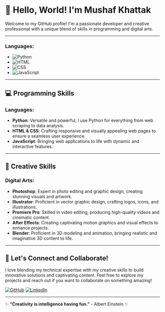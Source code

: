# 👋 Hello, World! I'm Mushaf Khattak

Welcome to my GitHub profile! I'm a passionate developer and creative professional with a unique blend of skills in programming and digital arts.

---

### Languages:
- ![Python](https://img.shields.io/badge/Python-3776AB?style=for-the-badge&logo=python&logoColor=white)
- ![HTML](https://img.shields.io/badge/HTML5-E34F26?style=for-the-badge&logo=html5&logoColor=white)
- ![CSS](https://img.shields.io/badge/CSS3-1572B6?style=for-the-badge&logo=css3&logoColor=white)
- ![JavaScript](https://img.shields.io/badge/JavaScript-F7DF1E?style=for-the-badge&logo=javascript&logoColor=black)

---

## 💻 Programming Skills

### Languages:
- **Python**: Versatile and powerful, I use Python for everything from web scraping to data analysis.
- **HTML & CSS**: Crafting responsive and visually appealing web pages to ensure a seamless user experience.
- **JavaScript**: Bringing web applications to life with dynamic and interactive features.

---

## 🎨 Creative Skills

### Digital Arts:
- **Photoshop**: Expert in photo editing and graphic design, creating stunning visuals and artwork.
- **Illustrator**: Proficient in vector graphic design, crafting logos, icons, and illustrations.
- **Premiere Pro**: Skilled in video editing, producing high-quality videos and cinematic content.
- **After Effects**: Creating captivating motion graphics and visual effects to enhance projects.
- **Blender**: Proficient in 3D modeling and animation, bringing realistic and imaginative 3D content to life.

---

## 🌟 Let's Connect and Collaborate!

I love blending my technical expertise with my creative skills to build innovative solutions and captivating content. Feel free to explore my projects and reach out if you want to collaborate on something amazing!

[![GitHub](https://img.shields.io/badge/GitHub-Profile-181717?style=for-the-badge&logo=github)](https://github.com/mushafkhan7)
[![LinkedIn](https://img.shields.io/badge/LinkedIn-Connect-blue?style=for-the-badge&logo=linkedin)](https://www.linkedin.com/in/mushafkhan7/)

---

✨ **“Creativity is intelligence having fun.”** - Albert Einstein ✨

